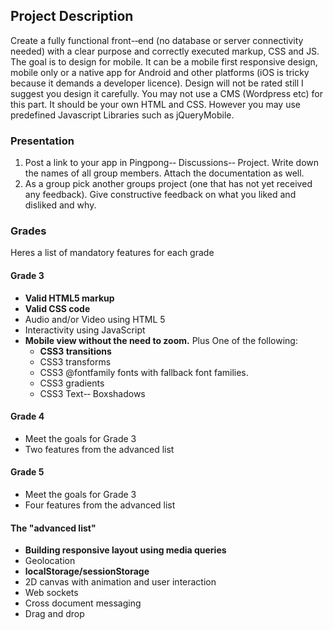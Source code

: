 Project Description
---
Create a fully functional front-­‐end (no database or server connectivity needed) with a clear purpose and correctly executed markup, CSS and JS. The goal is to design for mobile. It can be a mobile first responsive design, mobile only or a native app for Android and other platforms (iOS is tricky because it demands a developer licence). Design will not be rated still I suggest you design it carefully. You may not use a CMS (Wordpress etc) for this part. It should be your own HTML and CSS. However you may use predefined Javascript Libraries such as jQueryMobile.

### Presentation

1. Post a link to your app in Pingpong-­‐ Discussions-­‐ Project. Write down the names of all group members. Attach the documentation as well.
2. As a group pick another groups project (one that has not yet received any feedback). Give constructive feedback on what you liked and disliked and why. 

### Grades

Heres a list of mandatory features for each grade

#### Grade 3
* **Valid HTML5 markup**
* **Valid CSS code**
* Audio and/or Video using HTML 5
* Interactivity using JavaScript
* **Mobile view without the need to zoom.** Plus One of the following:
    * **CSS3 transitions**
    * CSS3 transforms
    * CSS3 @fontfamily fonts with fallback font families.
    * CSS3 gradients
    * CSS3 Text-­‐ Boxshadows

#### Grade 4
* Meet the goals for Grade 3
* Two features from the advanced list

#### Grade 5
* Meet the goals for Grade 3
* Four features from the advanced list

#### The "advanced list"
* **Building responsive layout using media queries**
* Geolocation
* **localStorage/sessionStorage**
* 2D canvas with animation and user interaction
* Web sockets
* Cross document messaging
* Drag and drop